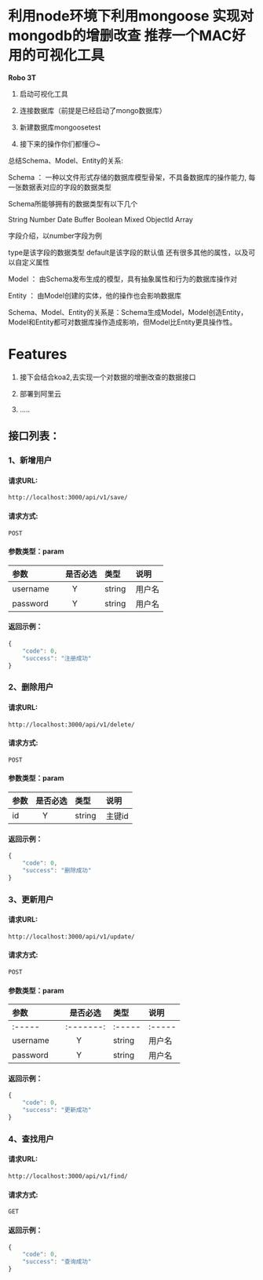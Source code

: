 # 利用node环境下利用mongoose 实现对mongodb的增删改查 推荐一个MAC好用的可视化工具

**Robo 3T**

1. 启动可视化工具

2. 连接数据库（前提是已经启动了mongo数据库）

3. 新建数据库mongoosetest

4. 接下来的操作你们都懂😏~

总结Schema、Model、Entity的关系:

Schema ： 一种以文件形式存储的数据库模型骨架，不具备数据库的操作能力, 每一张数据表对应的字段的数据类型

Schema所能够拥有的数据类型有以下几个

String
Number
Date
Buffer
Boolean
Mixed
ObjectId
Array

字段介绍，以number字段为例

type是该字段的数据类型
default是该字段的默认值
还有很多其他的属性，以及可以自定义属性


Model ： 由Schema发布生成的模型，具有抽象属性和行为的数据库操作对

Entity ： 由Model创建的实体，他的操作也会影响数据库

Schema、Model、Entity的关系是：Schema生成Model，Model创造Entity，Model和Entity都可对数据库操作造成影响，但Model比Entity更具操作性。

# Features
1. 接下会结合koa2,去实现一个对数据的增删改查的数据接口

2. 部署到阿里云

3. .....


## 接口列表：

### 1、新增用户

#### 请求URL:
```
http://localhost:3000/api/v1/save/
```
#### 请求方式:
```
POST
```

#### 参数类型：param

|参数|是否必选|类型|说明|
|:-----|:-------:|:-----|:-----|
|username      |Y       |string  | 用户名 |
|password      |Y       |string  | 用户名 |
#### 返回示例：

```javascript
{
    "code": 0,
    "success": "注册成功"
}
```
### 2、删除用户

#### 请求URL:
```
http://localhost:3000/api/v1/delete/
```
#### 请求方式:
```
POST
```

#### 参数类型：param

|参数|是否必选|类型|说明|
|:-----|:-------:|:-----|:-----|
|id     |Y       |string  | 主键id |
#### 返回示例：

```javascript
{
    "code": 0,
    "success": "删除成功"
}
```
### 3、更新用户

#### 请求URL:
```
http://localhost:3000/api/v1/update/
```
#### 请求方式:
```
POST
```

#### 参数类型：param

|参数|是否必选|类型|说明|
|:-----|:-------:|:-----|:-----|
|:-----|:-------:|:-----|:-----|
|username      |Y       |string  | 用户名 |
|password      |Y       |string  | 用户名 |
#### 返回示例：

```javascript
{
    "code": 0,
    "success": "更新成功"
}
```
### 4、查找用户

#### 请求URL:
```
http://localhost:3000/api/v1/find/
```
#### 请求方式:
```
GET
```
#### 返回示例：

```javascript
{
    "code": 0,
    "success": "查询成功"
}
```
